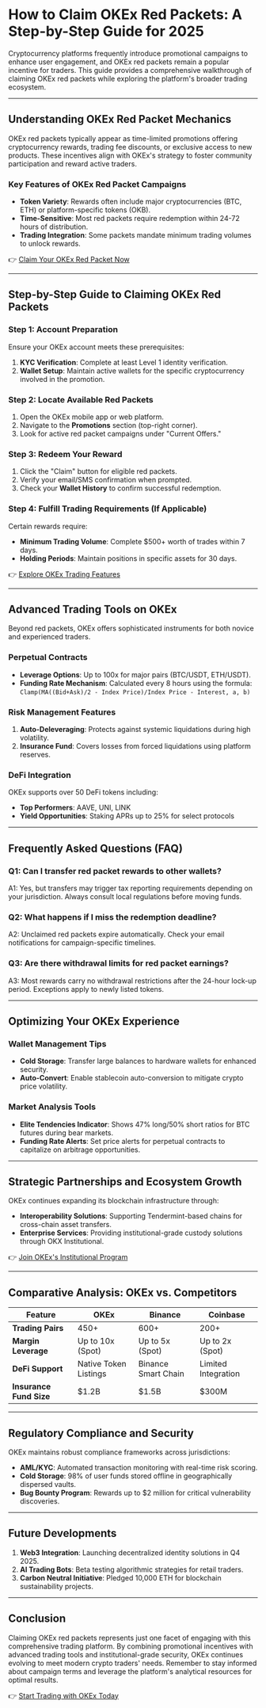 # How to Claim OKEx Red Packets: A Step-by-Step Guide for 2025  

Cryptocurrency platforms frequently introduce promotional campaigns to enhance user engagement, and OKEx red packets remain a popular incentive for traders. This guide provides a comprehensive walkthrough of claiming OKEx red packets while exploring the platform's broader trading ecosystem.  

---

## Understanding OKEx Red Packet Mechanics  

OKEx red packets typically appear as time-limited promotions offering cryptocurrency rewards, trading fee discounts, or exclusive access to new products. These incentives align with OKEx's strategy to foster community participation and reward active traders.  

### Key Features of OKEx Red Packet Campaigns  
- **Token Variety**: Rewards often include major cryptocurrencies (BTC, ETH) or platform-specific tokens (OKB).  
- **Time-Sensitive**: Most red packets require redemption within 24-72 hours of distribution.  
- **Trading Integration**: Some packets mandate minimum trading volumes to unlock rewards.  

👉 [Claim Your OKEx Red Packet Now](https://bit.ly/okx-bonus)  

---

## Step-by-Step Guide to Claiming OKEx Red Packets  

### Step 1: Account Preparation  
Ensure your OKEx account meets these prerequisites:  
1. **KYC Verification**: Complete at least Level 1 identity verification.  
2. **Wallet Setup**: Maintain active wallets for the specific cryptocurrency involved in the promotion.  

### Step 2: Locate Available Red Packets  
1. Open the OKEx mobile app or web platform.  
2. Navigate to the **Promotions** section (top-right corner).  
3. Look for active red packet campaigns under "Current Offers."  

### Step 3: Redeem Your Reward  
1. Click the "Claim" button for eligible red packets.  
2. Verify your email/SMS confirmation when prompted.  
3. Check your **Wallet History** to confirm successful redemption.  

### Step 4: Fulfill Trading Requirements (If Applicable)  
Certain rewards require:  
- **Minimum Trading Volume**: Complete $500+ worth of trades within 7 days.  
- **Holding Periods**: Maintain positions in specific assets for 30 days.  

👉 [Explore OKEx Trading Features](https://bit.ly/okx-bonus)  

---

## Advanced Trading Tools on OKEx  

Beyond red packets, OKEx offers sophisticated instruments for both novice and experienced traders.  

### Perpetual Contracts  
- **Leverage Options**: Up to 100x for major pairs (BTC/USDT, ETH/USDT).  
- **Funding Rate Mechanism**: Calculated every 8 hours using the formula:  
  `Clamp(MA((Bid+Ask)/2 - Index Price)/Index Price - Interest, a, b)`  

### Risk Management Features  
1. **Auto-Deleveraging**: Protects against systemic liquidations during high volatility.  
2. **Insurance Fund**: Covers losses from forced liquidations using platform reserves.  

### DeFi Integration  
OKEx supports over 50 DeFi tokens including:  
- **Top Performers**: AAVE, UNI, LINK  
- **Yield Opportunities**: Staking APRs up to 25% for select protocols  

---

## Frequently Asked Questions (FAQ)  

### Q1: Can I transfer red packet rewards to other wallets?  
A1: Yes, but transfers may trigger tax reporting requirements depending on your jurisdiction. Always consult local regulations before moving funds.  

### Q2: What happens if I miss the redemption deadline?  
A2: Unclaimed red packets expire automatically. Check your email notifications for campaign-specific timelines.  

### Q3: Are there withdrawal limits for red packet earnings?  
A3: Most rewards carry no withdrawal restrictions after the 24-hour lock-up period. Exceptions apply to newly listed tokens.  

---

## Optimizing Your OKEx Experience  

### Wallet Management Tips  
- **Cold Storage**: Transfer large balances to hardware wallets for enhanced security.  
- **Auto-Convert**: Enable stablecoin auto-conversion to mitigate crypto price volatility.  

### Market Analysis Tools  
- **Elite Tendencies Indicator**: Shows 47% long/50% short ratios for BTC futures during bear markets.  
- **Funding Rate Alerts**: Set price alerts for perpetual contracts to capitalize on arbitrage opportunities.  

---

## Strategic Partnerships and Ecosystem Growth  

OKEx continues expanding its blockchain infrastructure through:  
- **Interoperability Solutions**: Supporting Tendermint-based chains for cross-chain asset transfers.  
- **Enterprise Services**: Providing institutional-grade custody solutions through OKX Institutional.  

👉 [Join OKEx's Institutional Program](https://bit.ly/okx-bonus)  

---

## Comparative Analysis: OKEx vs. Competitors  

| Feature                | OKEx                     | Binance                | Coinbase               |  
|------------------------|--------------------------|------------------------|------------------------|  
| **Trading Pairs**      | 450+                     | 600+                   | 200+                   |  
| **Margin Leverage**    | Up to 10x (Spot)         | Up to 5x (Spot)        | Up to 2x (Spot)        |  
| **DeFi Support**       | Native Token Listings    | Binance Smart Chain    | Limited Integration    |  
| **Insurance Fund Size**| $1.2B                   | $1.5B                  | $300M                  |  

---

## Regulatory Compliance and Security  

OKEx maintains robust compliance frameworks across jurisdictions:  
- **AML/KYC**: Automated transaction monitoring with real-time risk scoring.  
- **Cold Storage**: 98% of user funds stored offline in geographically dispersed vaults.  
- **Bug Bounty Program**: Rewards up to $2 million for critical vulnerability discoveries.  

---

## Future Developments  

1. **Web3 Integration**: Launching decentralized identity solutions in Q4 2025.  
2. **AI Trading Bots**: Beta testing algorithmic strategies for retail traders.  
3. **Carbon Neutral Initiative**: Pledged 10,000 ETH for blockchain sustainability projects.  

---

## Conclusion  

Claiming OKEx red packets represents just one facet of engaging with this comprehensive trading platform. By combining promotional incentives with advanced trading tools and institutional-grade security, OKEx continues evolving to meet modern crypto traders' needs. Remember to stay informed about campaign terms and leverage the platform's analytical resources for optimal results.  

👉 [Start Trading with OKEx Today](https://bit.ly/okx-bonus)